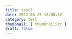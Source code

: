```yaml
---
title: test1
date: 2022-08-25 18:08:52
category: test
thumbnail: { thumbnailSrc }
draft: false
---
```


